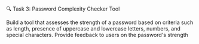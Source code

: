 🔍 Task 3: Password Complexity Checker Tool

Build a tool that assesses the strength of a password based on criteria such as length, presence of uppercase and lowercase letters, numbers, and special characters. Provide feedback to users on the password's strength
